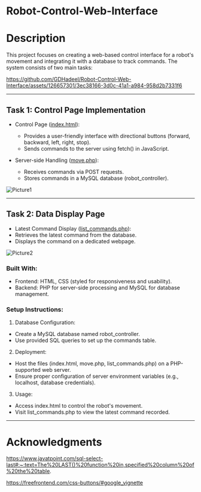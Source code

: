 # Robot-Control-Web-Interface

# Description
This project focuses on creating a web-based control interface for a robot's movement and integrating it with a database to track commands. The system consists of two main tasks:

https://github.com/GDHadeel/Robot-Control-Web-Interface/assets/126657301/3ec38166-3d0c-41a1-a984-958d2b7331f6

---

## Task 1: Control Page Implementation
* Control Page ([index.html](https://github.com/GDHadeel/Robot-Control-Web-Interface/blob/main/index.html)):
  * Provides a user-friendly interface with directional buttons (forward, backward, left, right, stop).
  * Sends commands to the server using fetch() in JavaScript.

* Server-side Handling ([move.php](https://github.com/GDHadeel/Robot-Control-Web-Interface/blob/main/move.php)):
  * Receives commands via POST requests.
  * Stores commands in a MySQL database (robot_controller).

![Picture1](https://github.com/GDHadeel/Robot-Control-Web-Interface/assets/126657301/9f822cfb-50fa-4695-8dee-07b229d71316)

---

## Task 2: Data Display Page
* Latest Command Display ([list_commands.php](https://github.com/GDHadeel/Robot-Control-Web-Interface/blob/main/list_commands.php)): 
 * Retrieves the latest command from the database.
 * Displays the command on a dedicated webpage.

![Picture2](https://github.com/GDHadeel/Robot-Control-Web-Interface/assets/126657301/8df1d978-8f50-4ef2-aeec-acd2c1434596)


### Built With:
 * Frontend: HTML, CSS (styled for responsiveness and usability).
 * Backend: PHP for server-side processing and MySQL for database management.

### Setup Instructions:
1. Database Configuration:
 * Create a MySQL database named robot_controller.
 * Use provided SQL queries to set up the commands table.
   
2. Deployment:
 * Host the files (index.html, move.php, list_commands.php) on a PHP-supported web server.
 * Ensure proper configuration of server environment variables (e.g., localhost, database credentials).
   
3. Usage:
 * Access index.html to control the robot's movement.
 * Visit list_commands.php to view the latest command recorded.

---

# Acknowledgments
https://www.javatpoint.com/sql-select-last#:~:text=The%20LAST()%20function%20in,specified%20column%20of%20the%20table.

https://freefrontend.com/css-buttons/#google_vignette
